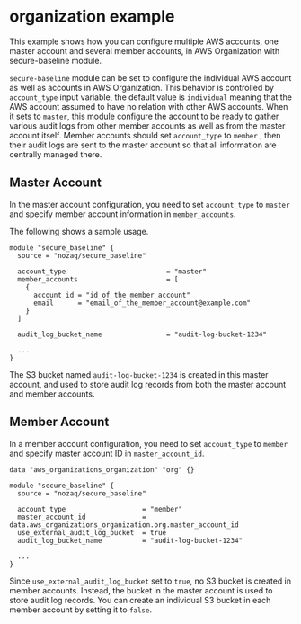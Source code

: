 # organization example

This example shows how you can configure multiple AWS accounts, one master account and several member accounts, in AWS Organization with secure-baseline module.

`secure-baseline` module can be set to configure the individual AWS account as well as accounts in AWS Organization. This behavior is controlled by `account_type` input variable, the default value is `individual` meaning that the AWS account assumed to have no relation with other AWS accounts.
When it sets to `master`, this module configure the account to be ready to gather various audit logs from other member accounts as well as from the master account itself. Member accounts should set `account_type` to `member` , then their audit logs are sent to the master account so that all information are centrally managed there.

## Master Account

In the master account configuration, you need to set `account_type` to `master` and specify member account information in `member_accounts`.

The following shows a sample usage.

```hcl
module "secure_baseline" {
  source = "nozaq/secure_baseline"

  account_type                         = "master"
  member_accounts                      = [
    {
      account_id = "id_of_the_member_account"
      email      = "email_of_the_member_account@example.com"
    }
  ]

  audit_log_bucket_name                = "audit-log-bucket-1234"

  ...
}
```

The S3 bucket named `audit-log-bucket-1234` is created in this master account, and used to store audit log records from both the master account and member accounts.

## Member Account

In a member account configuration, you need to set `account_type` to `member` and specify master account ID in `master_account_id`.

```hcl
data "aws_organizations_organization" "org" {}

module "secure_baseline" {
  source = "nozaq/secure_baseline"

  account_type                   = "member"
  master_account_id              = data.aws_organizations_organization.org.master_account_id
  use_external_audit_log_bucket  = true
  audit_log_bucket_name          = "audit-log-bucket-1234"

  ...
}
```

Since `use_external_audit_log_bucket` set to `true`, no S3 bucket is created in member accounts. Instead, the bucket in the master account is used to store audit log records. You can create an individual S3 bucket in each member account by setting it to `false`.

